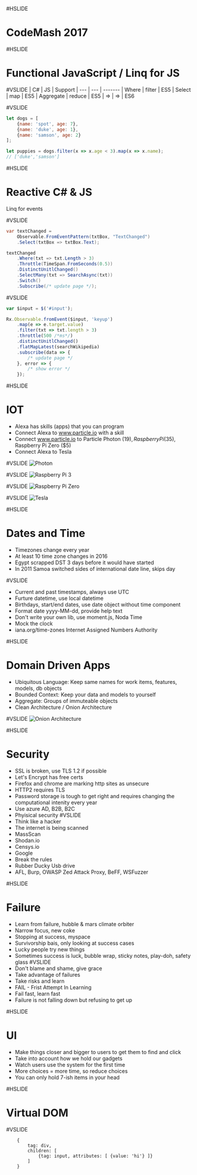 #HSLIDE
# CodeMash 2017

#HSLIDE
# Functional JavaScript / Linq for JS

#VSLIDE
| C#  | JS  | Support
| --- | --- | -------
| Where | filter | ES5
| Select | map | ES5
| Aggregate | reduce | ES5
| => | => | ES6 

#VSLIDE
```javascript
let dogs = [
    {name: 'spot', age: 7},
    {name: 'duke', age: 1},
    {name: 'samson', age: 2}
];

let puppies = dogs.filter(x => x.age < 3).map(x => x.name);
// ['duke','samson']
```

#HSLIDE
# Reactive C# & JS
<!-- http://www.slideshare.net/Codemotion/tamir-dresher-reactive-extensions-rx-101 -->
Linq for events
<!--IObserver & IObservable<T>-->

#VSLIDE
```csharp
var textChanged = 
	Observable.FromEventPattern(txtBox, "TextChanged")
    .Select(txtBox => txtBox.Text);

textChanged
    .Where(txt => txt.Length > 3)
    .Throttle(TimeSpan.FromSeconds(0.5))
    .DistinctUnitlChanged()
    .SelectMany(txt => SearchAsync(txt))
    .Switch()
    .Subscribe(/* update page */);

```

#VSLIDE
```javascript
var $input = $('#input');

Rx.Observable.fromEvent($input, 'keyup')
    .map(e => e.target.value)
    .filter(txt => txt.length > 3)
    .throttle(500 /*ms*/)
    .distinctUnitlChanged()
    .flatMapLatest(searchWikipedia)
    .subscribe(data => {
        /* update page */
    }, error => {
        /* show error */
    });
```
<!-- stock example -->

#HSLIDE
# IOT
* Alexa has skills (apps) that you can program <!-- .element: class="fragment" -->
* Connect Alexa to www.particle.io with a skill <!-- .element: class="fragment" -->
* Connect www.particle.io to Particle Photon ($19), Raspberry Pi ($35), Raspberry Pi Zero ($5) <!-- .element: class="fragment" -->
* Connect Alexa to Tesla <!-- .element: class="fragment" -->

#VSLIDE
![Photon](http://cdn.shopify.com/s/files/1/0925/6626/products/150802_Particle-26_large.jpg?v=1449089167)

#VSLIDE
![Raspberry Pi 3](https://www.raspberrypi.org/wp-content/uploads/2016/02/Raspberry-Pi-3-top-down-web.jpg)

#VSLIDE
![Raspberry Pi Zero](https://www.raspberrypi.org/wp-content/uploads/2016/02/Raspberry-Pi-Zero-web.jpg)

#VSLIDE
![Tesla](https://www.tesla.com/tesla_theme/assets/img/models/section-hero-background.jpg)

#HSLIDE
# Dates and Time
* Timezones change every year <!-- .element: class="fragment" -->
* At least 10 time zone changes in 2016 <!-- .element: class="fragment" -->
* Egypt scrapped DST 3 days before it would have started <!-- .element: class="fragment" -->
* In 2011 Samoa switched sides of international date line, skips day <!-- .element: class="fragment" -->

#VSLIDE
* Current and past timestamps, always use UTC
* Furture datetime, use local datetime <!-- .element: class="fragment" -->
* Birthdays, start/end dates, use date object without time component <!-- .element: class="fragment" -->
* Format date yyyy-MM-dd, provide help text <!-- .element: class="fragment" -->
* Don't write your own lib, use moment.js, Noda Time <!-- .element: class="fragment" -->
* Mock the clock <!-- .element: class="fragment" -->
* iana.org/time-zones Internet Assigned Numbers Authority <!-- .element: class="fragment" -->

#HSLIDE
# Domain Driven Apps
* Ubiquitous Language: Keep same names for work items, features, models, db objects <!-- .element: class="fragment" -->
* Bounded Context: Keep your data and models to yourself <!-- .element: class="fragment" -->
* Aggregate: Groups of immuteable objects <!-- .element: class="fragment" -->
* Clean Architecture / Onion Architecture  <!-- .element: class="fragment" -->

#VSLIDE
![Onion Architecture](http://blog.thedigitalgroup.com/chetanv/wp-content/uploads/sites/23/2015/07/image1.png)

#HSLIDE
# Security
* SSL is broken, use TLS 1.2 if possible <!-- .element: class="fragment" -->
* Let's Encrypt has free certs <!-- .element: class="fragment" -->
* Firefox and chrome are marking http sites as unsecure <!-- .element: class="fragment" -->
* HTTP2 requires TLS <!-- .element: class="fragment" -->
* Password storage is tough to get right and requires changing the computational intenity every year <!-- .element: class="fragment" -->
* Use azure AD, B2B, B2C <!-- .element: class="fragment" -->
* Phyisical security <!-- .element: class="fragment" -->
#VSLIDE
* Think like a hacker <!-- .element: class="fragment" -->
* The internet is being scanned <!-- .element: class="fragment" -->
* MassScan <!-- .element: class="fragment" -->
* Shodan.io <!-- .element: class="fragment" -->
* Censys.io <!-- .element: class="fragment" -->
* Google <!-- .element: class="fragment" -->
* Break the rules <!-- .element: class="fragment" -->
* Rubber Ducky Usb drive <!-- .element: class="fragment" -->
* AFL, Burp, OWASP Zed Attack Proxy, BeFF, WSFuzzer <!-- .element: class="fragment" -->

#HSLIDE
# Failure
* Learn from failure, hubble & mars climate orbiter <!-- .element: class="fragment" -->
* Narrow focus, new coke <!-- .element: class="fragment" -->
* Stopping at success, myspace <!-- .element: class="fragment" -->
* Survivorship bais, only looking at success cases <!-- .element: class="fragment" -->
* Lucky people try new things <!-- .element: class="fragment" -->
* Sometimes success is luck, bubble wrap, sticky notes, play-doh, safety glass <!-- .element: class="fragment" -->
#VSLIDE
* Don't blame and shame, give grace <!-- .element: class="fragment" -->
* Take advantage of failures <!-- .element: class="fragment" -->
* Take risks and learn <!-- .element: class="fragment" -->
* FAIL - Frist Attempt In Learning <!-- .element: class="fragment" -->
* Fail fast, learn fast <!-- .element: class="fragment" -->
* Failure is not falling down but refusing to get up <!-- .element: class="fragment" -->

#HSLIDE
# UI
* Make things closer and bigger to users to get them to find and click <!-- .element: class="fragment" -->
* Take into account how we hold our gadgets <!-- .element: class="fragment" -->
* Watch users use the system for the first time <!-- .element: class="fragment" -->
* More choices = more time, so reduce choices <!-- .element: class="fragment" -->
* You can only hold 7-ish items in your head <!-- .element: class="fragment" -->

#HSLIDE
# Virtual DOM
#VSLIDE
```javscript
    {
        tag: div,
        children: [
            {tag: input, attributes: [ {value: 'hi'} ]}
        ]
    }
```
<!-- # Angular 2 -->
